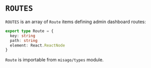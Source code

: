 `ROUTES`
======

`ROUTES` is an array of `Route` items defining admin dashboard routes:

```typescript
export type Route = {
  key: string
  path: string
  element: React.ReactNode
}
```

`Route` is importable from `misago/types` module.